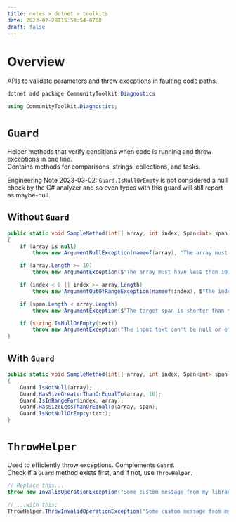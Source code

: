 ```yaml
---
title: notes > dotnet > toolkits
date: 2023-02-28T15:58:54-0700
draft: false
---
```

# Overview
APIs to validate parameters and throw exceptions in faulting code paths.

```powershell
dotnet add package CommunityToolkit.Diagnostics
```
```cs
using CommunityToolkit.Diagnostics;
```

# `Guard`
Helper methods that verify conditions when code is running and throw exceptions in one line.  
Contains methods for comparisons, strings, collections, and tasks.

Engineering Note 2023-03-02: `Guard.IsNullOrEmpty` is not considered a null check by the C# analyzer and so even types with this guard will still report as maybe-null.

## Without `Guard`
```cs
public static void SampleMethod(int[] array, int index, Span<int> span, string text)
{
    if (array is null)
        throw new ArgumentNullException(nameof(array), "The array must not be null");

    if (array.Length >= 10)
        throw new ArgumentException($"The array must have less than 10 items, had a size of {array.Length}", nameof(array));

    if (index < 0 || index >= array.Length)
        throw new ArgumentOutOfRangeException(nameof(index), $"The index must be in the [0, {array.Length}) range, was {index}");

    if (span.Length < array.Length)
        throw new ArgumentException($"The target span is shorter than the input array, had a length of {span.Length}", nameof(span));

    if (string.IsNullOrEmpty(text))
        throw new ArgumentException("The input text can't be null or empty", nameof(text));
}
```

## With `Guard`
```cs
public static void SampleMethod(int[] array, int index, Span<int> span, string text)
{
    Guard.IsNotNull(array);
    Guard.HasSizeGreaterThanOrEqualTo(array, 10);
    Guard.IsInRangeFor(index, array);
    Guard.HasSizeLessThanOrEqualTo(array, span);
    Guard.IsNotNullOrEmpty(text);
}
```

# `ThrowHelper`
Used to efficiently throw exceptions. Complements `Guard`.  
Check if a `Guard` method exists first, and if not, use `ThrowHelper`.

```cs
// Replace this...
throw new InvalidOperationException("Some custom message from my library");

// ...with this:
ThrowHelper.ThrowInvalidOperationException("Some custom message from my library");
```
